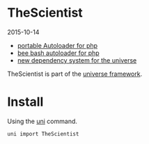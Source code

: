 TheScientist
==================
2015-10-14




- [portable Autoloader for php](https://github.com/lingtalfi/TheScientist/blob/master/convention.portableAutoloader.eng.md)
- [bee bash autoloader for php](https://github.com/lingtalfi/TheScientist/blob/master/convention.beeBashAutoloader.eng.md)
- [new dependency system for the universe](https://github.com/lingtalfi/TheScientist/blob/master/universe-dependencies-2019.md)




TheScientist is part of the [universe framework](https://github.com/karayabin/universe-snapshot).


Install
==========
Using the [uni](https://github.com/lingtalfi/universe-naive-importer) command.
```bash
uni import TheScientist
```

